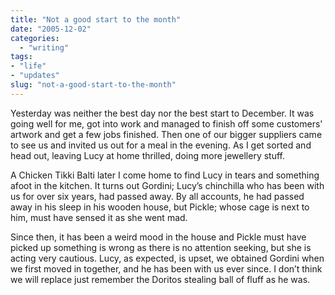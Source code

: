 ```yaml
---
title: "Not a good start to the month"
date: "2005-12-02"
categories:
  - "writing"
tags:
- "life"
- "updates"
slug: "not-a-good-start-to-the-month"
---
```


 <!-- [![Gordini][image-1]][1] -->
Yesterday was neither the best day nor the best start to December. It was going well for me, got into work and managed to finish off some customers' artwork and get a few jobs finished. Then one of our bigger suppliers came to see us and invited us out for a meal in the evening. As I get sorted and head out, leaving Lucy at home thrilled, doing more jewellery stuff.

A Chicken Tikki Balti later I come home to find Lucy in tears and something afoot in the kitchen. It turns out Gordini; Lucy’s chinchilla who has been with us for over six years, had passed away. By all accounts, he had passed away in his sleep in his wooden house, but Pickle; whose cage is next to him, must have sensed it as she went mad.

Since then, it has been a weird mood in the house and Pickle must have picked up something is wrong as there is no attention seeking, but she is acting very cautious. Lucy, as expected, is upset, we obtained Gordini when we first moved in together, and he has been with us ever since. I don’t think we will replace just remember the Doritos stealing ball of fluff as he was.
